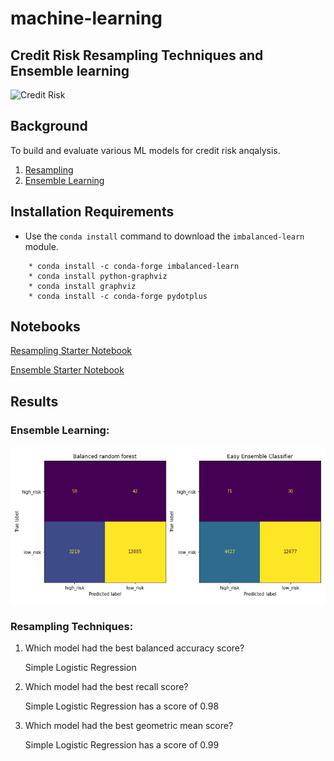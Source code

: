 # machine-learning
## Credit Risk Resampling Techniques and Ensemble learning

![Credit Risk](./credit-risk.jpg)

## Background

To build and evaluate various ML models for credit risk anqalysis.

1. [Resampling](#Resampling)
2. [Ensemble Learning](#Ensemble-Learning)

## Installation Requirements

* Use the `conda install` command to download the `imbalanced-learn` module.

```shell
    * conda install -c conda-forge imbalanced-learn
    * conda install python-graphviz
    * conda install graphviz
    * conda install -c conda-forge pydotplus
```
## Notebooks

[Resampling Starter Notebook](./credit_risk_resampling.ipynb)

[Ensemble Starter Notebook](./credit_risk_ensemble.ipynb)

## Results

### Ensemble Learning:
![Credit Risk](./confusion_matrix.png)

### Resampling Techniques:

1. Which model had the best balanced accuracy score?

   Simple Logistic Regression

2. Which model had the best recall score?

    Simple Logistic Regression has a score of 0.98

3. Which model had the best geometric mean score?

    Simple Logistic Regression has a score of 0.99

